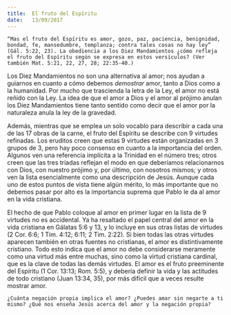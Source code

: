 ```yaml
---
title:  El fruto del Espíritu
date:   13/09/2017
---
```


`“Mas el fruto del Espíritu es amor, gozo, paz, paciencia, benignidad, bondad, fe, mansedumbre, templanza; contra tales cosas no hay ley” (Gál. 5:22, 23). La obediencia a los Diez Mandamientos ¿cómo refleja el fruto del Espíritu según se expresa en estos versículos? (Ver también Mat. 5:21, 22, 27, 28; 22:35-40.)`

Los Diez Mandamientos no son una alternativa al amor; nos ayudan a guiarnos en cuanto a cómo debemos *demostrar* amor, tanto a Dios como a la humanidad. Por mucho que trascienda la letra de la Ley, el amor no está reñido con la Ley. La idea de que el amor a Dios y el amor al prójimo anulan los Diez Mandamientos tiene tanto sentido como decir que el amor por la naturaleza anula la ley de la gravedad.

Además, mientras que se emplea un solo vocablo para describir a cada una de las 17 obras de la carne, el fruto del Espíritu se describe con 9 virtudes refinadas. Los eruditos creen que estas 9 virtudes están organizadas en 3 grupos de 3, pero hay poco consenso en cuanto a la importancia del orden. Algunos ven una referencia implícita a la Trinidad en el número tres; otros creen que las tres tríadas reflejan el modo en que deberíamos relacionarnos con Dios, con nuestro prójimo y, por último, con nosotros mismos; y otros ven la lista esencialmente como una descripción de Jesús. Aunque cada uno de estos puntos de vista tiene algún mérito, lo más importante que no debemos pasar por alto es la importancia suprema que Pablo le da al amor en la vida cristiana.

El hecho de que Pablo coloque al amor en primer lugar en la lista de 9 virtudes no es accidental. Ya ha resaltado el papel central del amor en la vida cristiana en Gálatas 5:6 y 13, y lo incluye en sus otras listas de virtudes (2 Cor. 6:6; 1 Tim. 4:12; 6:11; 2 Tim. 2:22). Si bien todas las otras virtudes aparecen también en otras fuentes no cristianas, el amor es distintivamente cristiano. Todo esto indica que el amor no debe considerarse meramente como una virtud más entre muchas, sino como la virtud cristiana cardinal, que es la clave de todas las demás virtudes. El amor es el fruto preeminente del Espíritu (1 Cor. 13:13; Rom. 5:5), y debería definir la vida y las actitudes de todo cristiano (Juan 13:34, 35), por más difícil que a veces resulte mostrar amor.

`¿Cuánta negación propia implica el amor? ¿Puedes amar sin negarte a ti mismo? ¿Qué nos enseña Jesús acerca del amor y la negación propia?`
